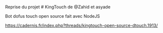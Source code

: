 Reprise du projet # KingTouch de @Zahid et asyade

Bot dofus touch open source fait avec NodeJS

https://cadernis.fr/index.php?threads/kingtouch-open-source-dtouch.1913/
